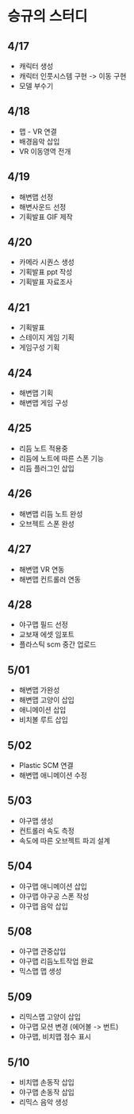 # 승규의 스터디

## 4/17
- 캐릭터 생성
- 캐릭터 인풋시스템 구현 -> 이동 구현
- 모델 부수기 

## 4/18
- 맵 - VR 연결
- 배경음악 삽입
- VR 이동영역 전개 

## 4/19
- 해변맵 선정
- 해변사운드 선정
- 기획발표 GIF 제작

## 4/20
- 카메라 시퀀스 생성
- 기획발표 ppt 작성
- 기획발표 자료조사

## 4/21
- 기획발표
- 스테이지 게임 기획
- 게임구성 기획

## 4/24
- 해변맵 기획
- 해변맵 게임 구성

## 4/25
- 리듬 노트 적용중
- 리듬에 노트에 따른 스폰 기능
- 리듬 플러그인 삽입

## 4/26
- 해변맵 리듬 노트 완성
- 오브젝트 스폰 완성

## 4/27
- 해변맵 VR 연동
- 해변맵 컨트롤러 연동

## 4/28 
- 야구맵 필드 선정
- 교보재 에셋 임포트
- 플라스틱 scm 중간 업로드

## 5/01
- 해변맵 가완성
- 해변맵 고양이 삽입
- 애니메이션 삽입
- 비치볼 루트 삽입

## 5/02
- Plastic SCM 연결
- 해변맵 애니메이션 수정 

## 5/03
- 야구맵 생성
- 컨트롤러 속도 측정
- 속도에 따른 오브젝트 파괴 설계

## 5/04
- 야구맵 애니메이션 삽입
- 야구맵 야구공 스폰 작성
- 야구맵 음악 삽입

## 5/08
- 야구맵 관중삽입
- 야구맵 리듬노트작업 완료
- 믹스맵 맵 생성

## 5/09
- 리믹스맵 고양이 삽입
- 야구맵 모션 변경 (에어볼 -> 번트)
- 야구맵, 비치맵 점수 표시

## 5/10
- 비치맵 손동작 삽입
- 야구맵 손동작 삽입
- 리믹스 음악 생성